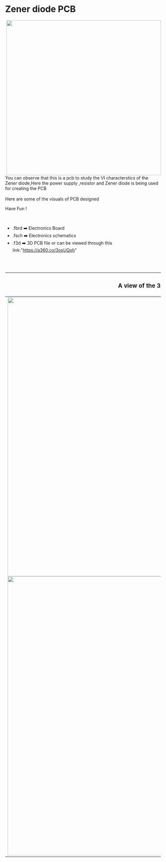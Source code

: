 



<h1>Zener diode PCB</h1>

<div>
   <img width=500 align=right src="https://github.com/Curovearth/Dive-into-Electronics/blob/main/PCB%20Designs/22-Zener%20diode/zener_diode_PCB%20v2.png"/>
   <p>You can observe that this is a pcb to study the VI characterstics of the Zener diode,Here the power supply ,resistor and Zener diode is being used for creating the PCB
     <br><br>Here are some of the visuals of PCB designed<br>
        
   Have Fun !
  </p>
<br>

   - .fbrd ➡️ Electronics Board
   - .fsch ➡️ Electronics schematics
   - .f3d  ➡️ 3D PCB file or can be viewed through this link:"https://a360.co/3oxUQxh"
   
<br> <br>  
<div align=center>
   
| <h3>A view of the 3D file</h2> | <h3>Schematic Diagram for PCB</h3> |      
| --- | --- |
| <img width=900 align=center src="https://github.com/Curovearth/Dive-into-Electronics/blob/main/PCB%20Designs/22-Zener%20diode/img1.png"/><br><img width=900 align=center src="https://github.com/Curovearth/Dive-into-Electronics/blob/main/PCB%20Designs/22-Zener%20diode/img2.png"/> |    <img width="900" src="https://github.com/Curovearth/Dive-into-Electronics/blob/main/PCB%20Designs/22-Zener%20diode/schematics.png"> | 
 
</div>

 



